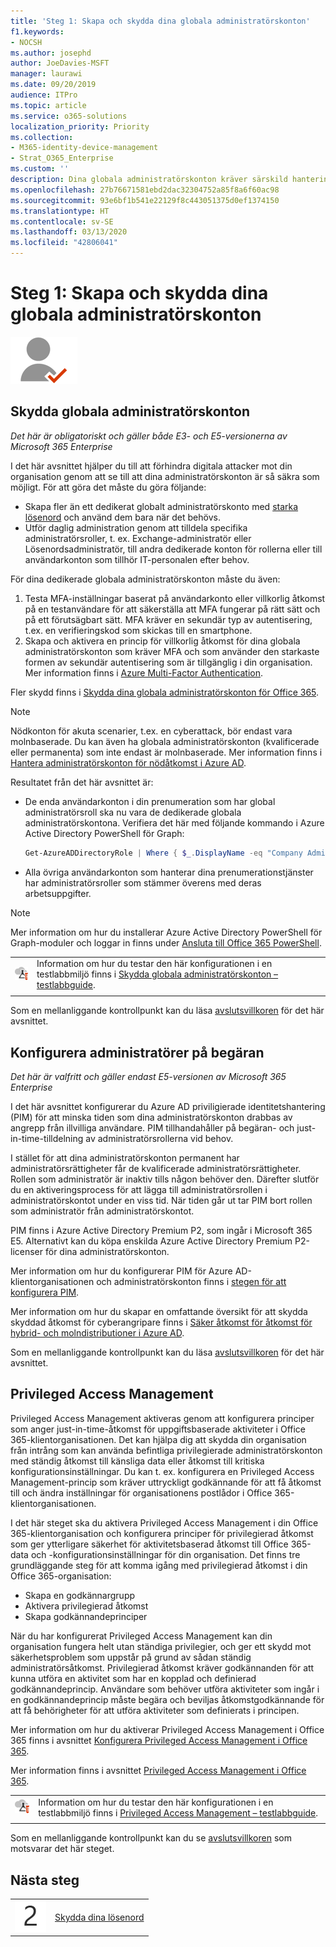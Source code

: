 ```yaml
---
title: 'Steg 1: Skapa och skydda dina globala administratörskonton'
f1.keywords:
- NOCSH
ms.author: josephd
author: JoeDavies-MSFT
manager: laurawi
ms.date: 09/20/2019
audience: ITPro
ms.topic: article
ms.service: o365-solutions
localization_priority: Priority
ms.collection:
- M365-identity-device-management
- Strat_O365_Enterprise
ms.custom: ''
description: Dina globala administratörskonton kräver särskild hantering för att skydda dem från obehörig inloggning.
ms.openlocfilehash: 27b76671581ebd2dac32304752a85f8a6f60ac98
ms.sourcegitcommit: 93e6bf1b541e22129f8c443051375d0ef1374150
ms.translationtype: HT
ms.contentlocale: sv-SE
ms.lasthandoff: 03/13/2020
ms.locfileid: "42806041"
---
```

# <a name="step-1-create-and-protect-your-global-admin-accounts"></a>Steg 1: Skapa och skydda dina globala administratörskonton

![Fas 2 – Identitet](../media/deploy-foundation-infrastructure/identity_icon-small.png)

<a name="identity-global-admin"></a>
## <a name="protect-global-administrator-accounts"></a>Skydda globala administratörskonton

*Det här är obligatoriskt och gäller både E3- och E5-versionerna av Microsoft 365 Enterprise*

I det här avsnittet hjälper du till att förhindra digitala attacker mot din organisation genom att se till att dina administratörskonton är så säkra som möjligt. För att göra det måste du göra följande:

- Skapa fler än ett dedikerat globalt administratörskonto med [starka lösenord](https://support.microsoft.com//help/4026406/microsoft-account-create-a-strong-password) och använd dem bara när det behövs.
- Utför daglig administration genom att tilldela specifika administratörsroller, t. ex. Exchange-administratör eller Lösenordsadministratör, till andra dedikerade konton för rollerna eller till användarkonton som tillhör IT-personalen efter behov.

För dina dedikerade globala administratörskonton måste du även:

1. Testa MFA-inställningar baserat på användarkonto eller villkorlig åtkomst på en testanvändare för att säkerställa att MFA fungerar på rätt sätt och på ett förutsägbart sätt. MFA kräver en sekundär typ av autentisering, t.ex. en verifieringskod som skickas till en smartphone.
2. Skapa och aktivera en princip för villkorlig åtkomst för dina globala administratörskonton som kräver MFA och som använder den starkaste formen av sekundär autentisering som är tillgänglig i din organisation. Mer information finns i [Azure Multi-Factor Authentication](identity-access-prerequisites.md#protecting-administrator-accounts).

Fler skydd finns i [Skydda dina globala administratörskonton för Office 365](https://docs.microsoft.com/office365/enterprise/protect-your-global-administrator-accounts#additional-protections-for-enterprise-organizations).

> [!Note]
> Nödkonton för akuta scenarier, t.ex. en cyberattack, bör endast vara molnbaserade. Du kan även ha globala administratörskonton (kvalificerade eller permanenta) som inte endast är molnbaserade. Mer information finns i [Hantera administratörskonton för nödåtkomst i Azure AD](https://docs.microsoft.com/azure/active-directory/users-groups-roles/directory-emergency-access).

Resultatet från det här avsnittet är:

- De enda användarkonton i din prenumeration som har global administratörsroll ska nu vara de dedikerade globala administratörskontona. Verifiera det här med följande kommando i Azure Active Directory PowerShell för Graph: 
  ```powershell
  Get-AzureADDirectoryRole | Where { $_.DisplayName -eq "Company Administrator" } | Get-AzureADDirectoryRoleMember | Ft DisplayName
  ```
- Alla övriga användarkonton som hanterar dina prenumerationstjänster har administratörsroller som stämmer överens med deras arbetsuppgifter.

> [!Note]
> Mer information om hur du installerar Azure Active Directory PowerShell för Graph-moduler och loggar in finns under [Ansluta till Office 365 PowerShell](https://docs.microsoft.com/office365/enterprise/powershell/connect-to-office-365-powershell).

|||
|:-------|:-----|
|![Testlabbguider för Microsoft Cloud](../media/m365-enterprise-test-lab-guides/cloud-tlg-icon-small.png)|  Information om hur du testar den här konfigurationen i en testlabbmiljö finns i [Skydda globala administratörskonton – testlabbguide](protect-global-administrator-accounts-microsoft-365-test-environment.md). |
|||

Som en mellanliggande kontrollpunkt kan du läsa [avslutsvillkoren](identity-exit-criteria.md#crit-identity-global-admin) för det här avsnittet.


<a name="identity-pim"></a>
## <a name="set-up-on-demand-administrators"></a>Konfigurera administratörer på begäran

*Det här är valfritt och gäller endast E5-versionen av Microsoft 365 Enterprise*

I det här avsnittet konfigurerar du Azure AD priviligierade identitetshantering (PIM) för att minska tiden som dina administratörskonton drabbas av angrepp från illvilliga användare. PIM tillhandahåller på begäran- och just-in-time-tilldelning av administratörsrollerna vid behov.  

I stället för att dina administratörskonton permanent har administratörsrättigheter får de kvalificerade administratörsrättigheter. Rollen som administratör är inaktiv tills någon behöver den. Därefter slutför du en aktiveringsprocess för att lägga till administratörsrollen i administratörskontot under en viss tid. När tiden går ut tar PIM bort rollen som administratör från administratörskontot.

PIM finns i Azure Active Directory Premium P2, som ingår i Microsoft 365 E5. Alternativt kan du köpa enskilda Azure Active Directory Premium P2-licenser för dina administratörskonton.

Mer information om hur du konfigurerar PIM för Azure AD-klientorganisationen och administratörskonton finns i [stegen för att konfigurera PIM](https://docs.microsoft.com/azure/active-directory/active-directory-privileged-identity-management-configure).

Mer information om hur du skapar en omfattande översikt för att skydda skyddad åtkomst för cyberangripare finns i [Säker åtkomst för åtkomst för hybrid- och molndistributioner i Azure AD](https://docs.microsoft.com/azure/active-directory/admin-roles-best-practices).

Som en mellanliggande kontrollpunkt kan du läsa [avslutsvillkoren](identity-exit-criteria.md#crit-identity-pim) för det här avsnittet.


<a name="identity-pam"></a>
## <a name="privileged-access-management"></a>Privileged Access Management

Privileged Access Management aktiveras genom att konfigurera principer som anger just-in-time-åtkomst för uppgiftsbaserade aktiviteter i Office 365-klientorganisationen. Det kan hjälpa dig att skydda din organisation från intrång som kan använda befintliga privilegierade administratörskonton med ständig åtkomst till känsliga data eller åtkomst till kritiska konfigurationsinställningar. Du kan t. ex. konfigurera en Privileged Access Management-princip som kräver uttryckligt godkännande för att få åtkomst till och ändra inställningar för organisationens postlådor i Office 365-klientorganisationen.

I det här steget ska du aktivera Privileged Access Management i din Office 365-klientorganisation och konfigurera principer för privilegierad åtkomst som ger ytterligare säkerhet för aktivitetsbaserad åtkomst till Office 365-data och -konfigurationsinställningar för din organisation. Det finns tre grundläggande steg för att komma igång med privilegierad åtkomst i din Office 365-organisation:

- Skapa en godkännargrupp
- Aktivera privilegierad åtkomst
- Skapa godkännandeprinciper

När du har konfigurerat Privileged Access Management kan din organisation fungera helt utan ständiga privilegier, och ger ett skydd mot säkerhetsproblem som uppstår på grund av sådan ständig administratörsåtkomst. Privilegierad åtkomst kräver godkännanden för att kunna utföra en aktivitet som har en kopplad och definierad godkännandeprincip. Användare som behöver utföra aktiviteter som ingår i en godkännandeprincip måste begära och beviljas åtkomstgodkännande för att få behörigheter för att utföra aktiviteter som definierats i principen.

Mer information om hur du aktiverar Privileged Access Management i Office 365 finns i avsnittet [Konfigurera Privileged Access Management i Office 365](https://docs.microsoft.com/office365/securitycompliance/privileged-access-management-configuration).

Mer information finns i avsnittet [Privileged Access Management i Office 365](https://docs.microsoft.com/office365/securitycompliance/privileged-access-management-overview).


|||
|:-------|:-----|
|![Testlabbguider för Microsoft Cloud](../media/m365-enterprise-test-lab-guides/cloud-tlg-icon-small.png)|  Information om hur du testar den här konfigurationen i en testlabbmiljö finns i [Privileged Access Management – testlabbguide](privileged-access-microsoft-365-enterprise-dev-test-environment.md). |
|||

Som en mellanliggande kontrollpunkt kan du se [avslutsvillkoren](identity-exit-criteria.md#crit-identity-pam) som motsvarar det här steget.

## <a name="next-step"></a>Nästa steg

|||
|:-------|:-----|
|![Steg 2](../media/stepnumbers/Step2.png)| [Skydda dina lösenord](identity-secure-your-passwords.md) |

